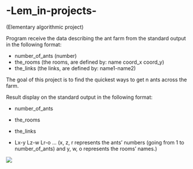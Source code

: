 # -Lem_in-projects-  
(Elementary algorithmic project)

Program receive the data describing the ant farm from the standard output in the following format:
  - number_of_ants (number)
  - the_rooms (the rooms, are defined by: name coord_x coord_y)
  - the_links (the links, are defined by: name1-name2)

 The goal of this project is to find the quickest ways to get n ants across the farm.
 
 Result display on the standard output in the following format:
  - number_of_ants
  - the_rooms
  - the_links
  
  - Lx-y Lz-w Lr-o ... (x, z, r represents the ants’ numbers (going from 1 to number_of_ants) and y,
                        w, o represents the rooms’ names.)

![](https://github.com/gniliansky/-University-projects-/blob/master/Lem_in/Lem_in.gif)

